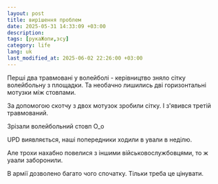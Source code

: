 ```yaml
---
layout: post
title: вирішення проблем
date: 2025-05-31 14:33:09 +03:00
description: 
tags: [рукаЖопи,зсу]
category: life
lang: uk
last_modified_at: 2025-06-02 22:26:00 +03:00
---
```


Перші два травмовані у волейболі - керівництво зняло сітку волейбольну з площадки.
Та необачно лишились дві горизонтальні мотузки між стовпами.

За допомогою скотчу з двох мотузок зробили сітку.
І з'явився третій травмований.

Зрізали волейбольний стовп O_o

UPD виявляється, наші попередники ходили в ували в неділю. 

Але трохи нахабно повелися з іншими військовослужбовцями, то ж уаали заборонили.

В армії дозволено багато чого спочатку.
Тільки треба це цінувати.
